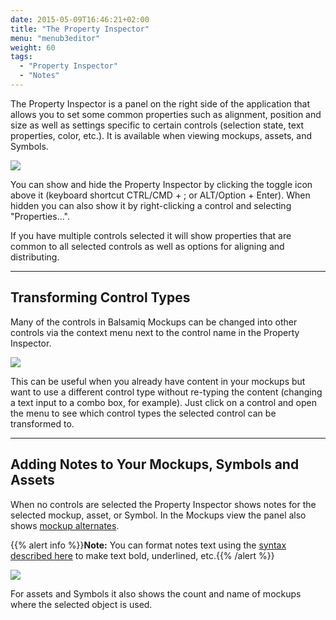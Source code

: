 ```yaml
---
date: 2015-05-09T16:46:21+02:00
title: "The Property Inspector"
menu: "menub3editor"
weight: 60
tags:
  - "Property Inspector"
  - "Notes"
---
```


The Property Inspector is a panel on the right side of the application that allows you to set some common properties such as alignment, position and size as well as settings specific to certain controls (selection state, text properties, color, etc.). It is available when viewing mockups, assets, and Symbols.

![](//media.balsamiq.com/img/support/docs/m4d/b3/property-inspector.png)

You can show and hide the Property Inspector by clicking the toggle icon above it (keyboard shortcut CTRL/CMD + ; or ALT/Option + Enter). When hidden you can also show it by right-clicking a control and selecting "Properties...".

If you have multiple controls selected it will show properties that are common to all selected controls as well as options for aligning and distributing.

---

## Transforming Control Types

Many of the controls in Balsamiq Mockups can be changed into other controls via the context menu next to the control name in the Property Inspector.

![](//media.balsamiq.com/img/support/docs/m4d/b3/transform-control-type.png)

This can be useful when you already have content in your mockups but want to use a different control type without re-typing the content (changing a text input to a combo box, for example). Just click on a control and open the menu to see which control types the selected control can be transformed to.

* * *

## Adding Notes to Your Mockups, Symbols and Assets

When no controls are selected the Property Inspector shows notes for the selected mockup, asset, or Symbol. In the Mockups view the panel also shows [mockup alternates](/desktop/alternates/).

{{% alert info %}}**Note:** You can format notes text using the [syntax described here](/desktop/text/#basic-formatting) to make text bold, underlined, etc.{{% /alert %}}

![](//media.balsamiq.com/img/support/docs/m4d/b3/property-inspector-notes.png)

For assets and Symbols it also shows the count and name of mockups where the selected object is used.